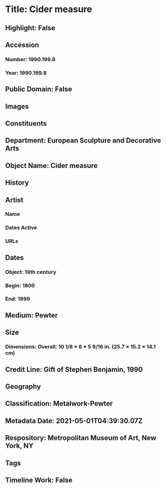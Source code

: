 # Title: Cider measure
## Highlight: False
## Accession
### Number: 1990.199.8
### Year: 1990.199.8
## Public Domain: False
## Images
## Constituents
## Department: European Sculpture and Decorative Arts
## Object Name: Cider measure
## History
## Artist
### Name
### Dates Active
### URLs
## Dates
### Object: 19th century
### Begin: 1800
### End: 1899
## Medium: Pewter
## Size
### Dimensions: Overall: 10 1/8 × 6 × 5 9/16 in. (25.7 × 15.2 × 14.1 cm)
## Credit Line: Gift of Stephen Benjamin, 1990
## Geography
## Classification: Metalwork-Pewter
## Metadata Date: 2021-05-01T04:39:30.07Z
## Respository: Metropolitan Museum of Art, New York, NY
## Tags
## Timeline Work: False